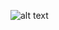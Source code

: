 ![alt text](https://cdn.discordapp.com/attachments/788059523717267497/788059578985218108/BASE-DE-DONNEE.jpg)